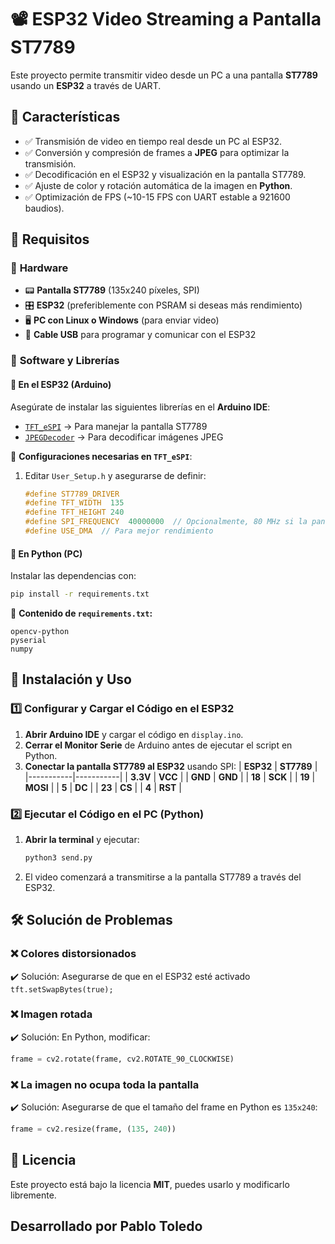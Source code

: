 # 📽️ ESP32 Video Streaming a Pantalla ST7789

Este proyecto permite transmitir video desde un PC a una pantalla **ST7789** usando un **ESP32** a través de UART.

## 🚀 Características
- ✅ Transmisión de video en tiempo real desde un PC al ESP32.
- ✅ Conversión y compresión de frames a **JPEG** para optimizar la transmisión.
- ✅ Decodificación en el ESP32 y visualización en la pantalla ST7789.
- ✅ Ajuste de color y rotación automática de la imagen en **Python**.
- ✅ Optimización de FPS (~10-15 FPS con UART estable a 921600 baudios).

## 📌 Requisitos
### 🔹 **Hardware**
- 📟 **Pantalla ST7789** (135x240 píxeles, SPI)
- 🎛️ **ESP32** (preferiblemente con PSRAM si deseas más rendimiento)
- 🖥️ **PC con Linux o Windows** (para enviar video)
- 🔌 **Cable USB** para programar y comunicar con el ESP32

### 🔹 **Software y Librerías**
#### 📂 **En el ESP32 (Arduino)**
Asegúrate de instalar las siguientes librerías en el **Arduino IDE**:
- [`TFT_eSPI`](https://github.com/Bodmer/TFT_eSPI) → Para manejar la pantalla ST7789
- [`JPEGDecoder`](https://github.com/Bodmer/JPEGDecoder) → Para decodificar imágenes JPEG

📌 **Configuraciones necesarias en `TFT_eSPI`**:
1. Editar `User_Setup.h` y asegurarse de definir:
   ```cpp
   #define ST7789_DRIVER
   #define TFT_WIDTH  135
   #define TFT_HEIGHT 240
   #define SPI_FREQUENCY  40000000  // Opcionalmente, 80 MHz si la pantalla lo soporta
   #define USE_DMA  // Para mejor rendimiento
   ```

#### 🐍 **En Python (PC)**
Instalar las dependencias con:
```bash
pip install -r requirements.txt
```
📌 **Contenido de `requirements.txt`:**
```
opencv-python
pyserial
numpy
```

## 🔧 Instalación y Uso
### 1️⃣ **Configurar y Cargar el Código en el ESP32**
1. **Abrir Arduino IDE** y cargar el código en `display.ino`.
2. **Cerrar el Monitor Serie** de Arduino antes de ejecutar el script en Python.
3. **Conectar la pantalla ST7789 al ESP32** usando SPI:
   | **ESP32** | **ST7789** |
   |-----------|-----------|
   | **3.3V**  | **VCC**   |
   | **GND**   | **GND**   |
   | **18**    | **SCK**   |
   | **19**    | **MOSI**  |
   | **5**     | **DC**    |
   | **23**    | **CS**    |
   | **4**     | **RST**   |

### 2️⃣ **Ejecutar el Código en el PC (Python)**
1. **Abrir la terminal** y ejecutar:
   ```bash
   python3 send.py
   ```
2. El video comenzará a transmitirse a la pantalla ST7789 a través del ESP32.

## 🛠️ Solución de Problemas
### ❌ **Colores distorsionados**
✔️ Solución: Asegurarse de que en el ESP32 esté activado `tft.setSwapBytes(true);`

### ❌ **Imagen rotada**
✔️ Solución: En Python, modificar:
   ```python
   frame = cv2.rotate(frame, cv2.ROTATE_90_CLOCKWISE)
   ```

### ❌ **La imagen no ocupa toda la pantalla**
✔️ Solución: Asegurarse de que el tamaño del frame en Python es `135x240`:
   ```python
   frame = cv2.resize(frame, (135, 240))
   ```

## 📜 Licencia
Este proyecto está bajo la licencia **MIT**, puedes usarlo y modificarlo libremente.

Desarrollado por Pablo Toledo
---


